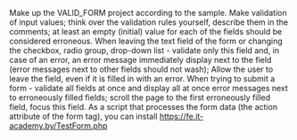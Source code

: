 Make up the VALID_FORM project according to the sample.
Make validation of input values; think over the validation rules yourself,
describe them in the comments; at least an empty (initial) value for each of the fields
should be considered erroneous.
When leaving the text field of the form or changing the checkbox, radio group, drop-down
list - validate only this field and, in case of an error, an error message
immediately display next to the field (error messages next to other fields should not
wash); Allow the user to leave the field, even if it is filled in with an error.
When trying to submit a form - validate all fields at once and display all at once
error messages next to erroneously filled fields; scroll the page to
the first erroneously filled field, focus this field.
As a script that processes the form data (the action attribute of the form tag), you can
install https://fe.it-academy.by/TestForm.php
